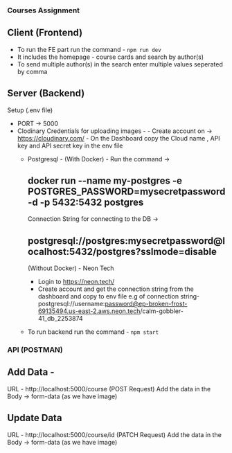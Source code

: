 ### Courses Assignment

## Client (Frontend)
  - To run the FE part run the command - `npm run dev`
  - It includes the homepage - course cards and search by author(s)
  - To send multiple author(s) in the search enter multiple values seperated by comma

## Server (Backend)
Setup (.env file)
 - PORT -> 5000
 - Clodinary Credentials for uploading images - 
        - Create account on -> https://cloudinary.com/
        - On the Dashboard copy the Cloud name , API key and API secret key in the env file
    - Postgresql -
        (With Docker) - Run the command -> 
       ## docker run --name my-postgres -e POSTGRES_PASSWORD=mysecretpassword -d -p 5432:5432 postgres
        Connection String for connecting to the DB  ->
        ## postgresql://postgres:mysecretpassword@localhost:5432/postgres?sslmode=disable

        (Without Docker) - Neon Tech
        - Login to https://neon.tech/
        - Create account and get the connection string from the dashboard and copy to env file
            e.g of connection string- postgresql://username:password@ep-broken-frost-69135494.us-east-2.aws.neon.tech/calm-gobbler-41_db_2253874

   - To run backend run the command - `npm start`
   
### API (POSTMAN)
## Add Data - 
 URL - http://localhost:5000/course (POST Request)
    Add the data in the Body -> form-data (as we have image)
## Update Data 
 URL - http://localhost:5000/course/id (PATCH Request)
 Add the data in the Body -> form-data (as we have image)
